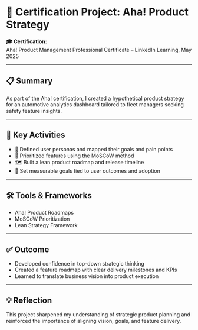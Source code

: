 # 🧠 Certification Project: Aha! Product Strategy

**🎓 Certification:**  
Aha! Product Management Professional Certificate – LinkedIn Learning, May 2025

---

## 📋 Summary  
As part of the Aha! certification, I created a hypothetical product strategy for an automotive analytics dashboard tailored to fleet managers seeking safety feature insights.

---

## 🔧 Key Activities  
- 🧍 Defined user personas and mapped their goals and pain points  
- 🧩 Prioritized features using the MoSCoW method  
- 🗺️ Built a lean product roadmap and release timeline  
- 🎯 Set measurable goals tied to user outcomes and adoption

---

## 🛠 Tools & Frameworks  
- Aha! Product Roadmaps  
- MoSCoW Prioritization  
- Lean Strategy Framework

---

## ✅ Outcome  
- Developed confidence in top-down strategic thinking  
- Created a feature roadmap with clear delivery milestones and KPIs  
- Learned to translate business vision into product execution

---

## 💡 Reflection  
This project sharpened my understanding of strategic product planning and reinforced the importance of aligning vision, goals, and feature delivery.
